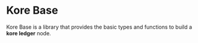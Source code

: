 # Kore Base

Kore Base is a library that provides the basic types and functions to build a **kore ledger** node.
